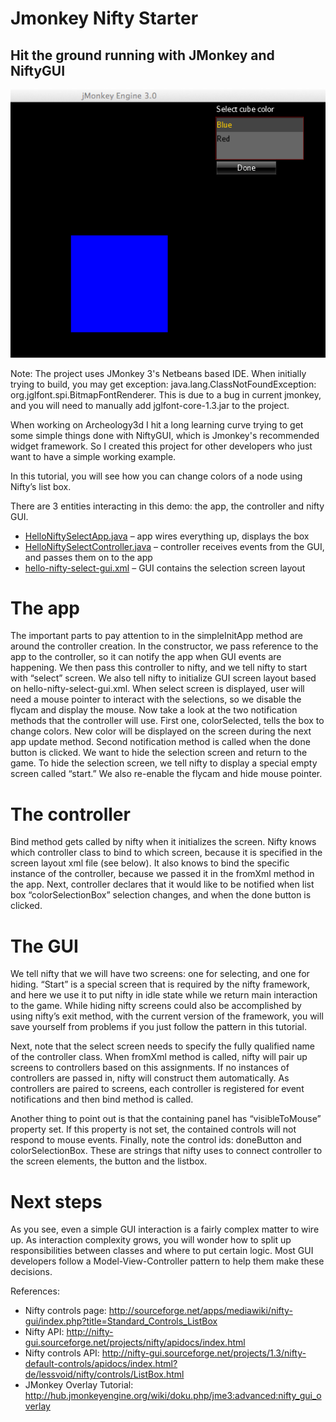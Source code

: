Jmonkey Nifty Starter
=========
## Hit the ground running with JMonkey and NiftyGUI

![Archeology3d screenshot](/docs/jmonkey-nifty-select.png "Project screenshot")

Note: The project uses JMonkey 3's Netbeans based IDE. When initially trying to build, you may get exception: java.lang.ClassNotFoundException: org.jglfont.spi.BitmapFontRenderer. This is due to a bug in current jmonkey, and you will need to manually add jglfont-core-1.3.jar to the project.

When working on Archeology3d I hit a long learning curve trying to get some simple things done with NiftyGUI, which is Jmonkey's recommended widget framework. So I created this project for other developers who just want to have a simple working example.

In this tutorial, you will see how you can change colors of a node using Nifty’s list box.

There are 3 entities interacting in this demo: the app, the controller and nifty GUI.
* [HelloNiftySelectApp.java](/src/org/sw7d/jme3/helloworld/HelloNiftySelectApp.java) – app wires everything up, displays the box
* [HelloNiftySelectController.java](/src/org/sw7d/jme3/helloworld/HelloNiftySelectController.java) – controller receives events from the GUI, and passes them on to the app
* [hello-nifty-select-gui.xml](/assets/Interface/hello-nifty-select-gui.xml) – GUI contains the selection screen layout

# The app 
The important parts to pay attention to in the simpleInitApp method are around the controller creation. In the constructor, we pass reference to the app to the controller, so it can notify the app when GUI events are happening. We then pass this controller to nifty, and we tell nifty to start with “select” screen. We also tell nifty to initialize GUI screen layout based on hello-nifty-select-gui.xml. When select screen is displayed, user will need a mouse pointer to interact with the selections, so we disable the flycam and display the mouse. Now take a look at the two notification methods that the controller will use. First one, colorSelected, tells the box to change colors. New color will be displayed on the screen during the next app update method. Second notification method is called when the done button is clicked. We want to hide the selection screen and return to the game. To hide the selection screen, we tell nifty to display a special empty screen called “start.” We also re-enable the flycam and hide mouse pointer. 

# The controller

Bind method gets called by nifty when it initializes the screen. Nifty knows which controller class to bind to which screen, because it is specified in the screen layout xml file (see below). It also knows to bind the specific instance of the controller, because we passed it in the fromXml method in the app. Next, controller declares that it would like to be notified when list box “colorSelectionBox” selection changes, and when the done button is clicked.

# The GUI

We tell nifty that we will have two screens: one for selecting, and one for hiding. “Start” is a special screen that is required by the nifty framework, and here we use it to put nifty in idle state while we return main interaction to the game. While hiding nifty screens could also be accomplished by using nifty’s exit method, with the current version of the framework, you will save yourself from problems if you just follow the pattern in this tutorial.

Next, note that the select screen needs to specify the fully qualified name of the controller class. When fromXml method is called, nifty will pair up screens to controllers based on this assignments. If no instances of controllers are passed in, nifty will construct them automatically. As controllers are paired to screens, each controller is registered for event notifications and then bind method is called.

Another thing to point out is that the containing panel has “visibleToMouse” property set. If this property is not set, the contained controls will not respond to mouse events. Finally, note the control ids: doneButton and colorSelectionBox. These are strings that nifty uses to connect controller to the screen elements, the button and the listbox.

# Next steps

As you see, even a simple GUI interaction is a fairly complex matter to wire up. As interaction complexity grows, you will wonder how to split up responsibilities between classes and where to put certain logic. Most GUI developers follow a Model-View-Controller pattern to help them make these decisions.

References:

* Nifty controls page: http://sourceforge.net/apps/mediawiki/nifty-gui/index.php?title=Standard_Controls_ListBox 
* Nifty API: http://nifty-gui.sourceforge.net/projects/nifty/apidocs/index.html 
* Nifty controls API: http://nifty-gui.sourceforge.net/projects/1.3/nifty-default-controls/apidocs/index.html?de/lessvoid/nifty/controls/ListBox.html
* JMonkey Overlay Tutorial: http://hub.jmonkeyengine.org/wiki/doku.php/jme3:advanced:nifty_gui_overlay

